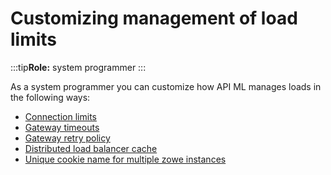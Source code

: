 # Customizing management of load limits

:::tip**Role:** system programmer
:::

As a system programmer you can customize how API ML manages loads in the following ways:

* [Connection limits](./connection-limits) 
* [Gateway timeouts](./gateway-timeouts) 
* [Gateway retry policy](./gateway-retry-policy) 
* [Distributed load balancer cache](./distributed-load-balancer-cache) 
* [Unique cookie name for multiple zowe instances](./unique-cookie-name-for-multiple-zowe-instances)